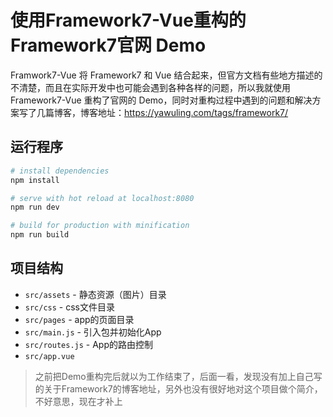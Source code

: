 # 使用Framework7-Vue重构的Framework7官网 Demo

Framwork7-Vue 将 Framework7 和 Vue 结合起来，但官方文档有些地方描述的不清楚，而且在实际开发中也可能会遇到各种各样的问题，所以我就使用Framework7-Vue 重构了官网的 Demo，同时对重构过程中遇到的问题和解决方案写了几篇博客，博客地址：https://yawuling.com/tags/framework7/

## 运行程序

``` bash
# install dependencies
npm install

# serve with hot reload at localhost:8080
npm run dev

# build for production with minification
npm run build
```

## 项目结构

* `src/assets` - 静态资源（图片）目录
* `src/css` - css文件目录
* `src/pages` - app的页面目录
* `src/main.js` - 引入包并初始化App
* `src/routes.js` - App的路由控制
* `src/app.vue`

> 之前把Demo重构完后就以为工作结束了，后面一看，发现没有加上自己写的关于Framework7的博客地址，另外也没有很好地对这个项目做个简介，不好意思，现在才补上
